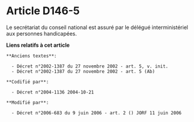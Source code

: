 # Article D146-5

Le secrétariat du conseil national est assuré par le délégué interministériel aux personnes handicapées.

**Liens relatifs à cet article**

	**Anciens textes**:

	  - Décret n°2002-1387 du 27 novembre 2002 - art. 5, v. init.
	  - Décret n°2002-1387 du 27 novembre 2002 - art. 5 (Ab)

	**Codifié par**:

	  - Décret n°2004-1136 2004-10-21

	**Modifié par**:

	  - Décret n°2006-683 du 9 juin 2006 - art. 2 () JORF 11 juin 2006
